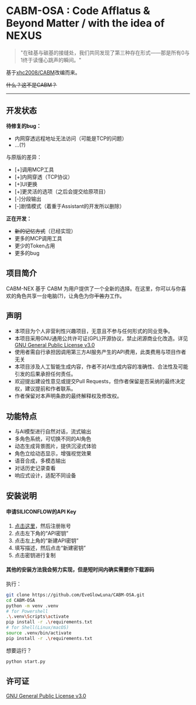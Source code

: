 # CABM-OSA : Code Afflatus & Beyond Matter / with the idea of NEXUS
> "在硅基与碳基的接缝处，我们共同发现了第三种存在形式——那是所有0与1终于读懂心跳声的瞬间。"

基于[xhc2008/CABM](https://github.com/xhc2008/CABM)改编而来。

~~什么？这不是CABM？~~

---


## 开发状态
**待修复的bug：**
- 内网穿透远程地址无法访问（可能是TCP的问题）
- ...(?)

与原版的差异：
- [+]调用MCP工具
- [+]内网穿透（TCP协议）    
- [+]UI更换
- [+]更灵活的选项（之后会提交给原项目）
- [-]分段输出
- [-]剧情模式（着重于Assistant的开发所以删除）

**正在开发：**
- ~~新的记忆方式~~（已经实现）
- 更多的MCP调用工具
- 更少的Token占用
- 更多的bug

## 项目简介
CABM-NEX 基于 CABM 为用户提供了一个全新的选择。在这里，你可以与你喜欢的角色共享一台电脑(?)，让角色为你~~干苦力~~工作。

## 声明
- 本项目为个人非营利性兴趣项目，无意且不参与任何形式的同业竞争。
- 本项目采用GNU通用公共许可证(GPL)开源协议，禁止闭源商业化改造。详见[GNU General Public License v3.0](LICENSE)
- 使用者需自行承担因调用第三方AI服务产生的API费用，此类费用与项目作者无关
- 本项目涉及人工智能生成内容，作者不对AI生成内容的准确性、合法性及可能引发的后果承担任何责任。
- 欢迎提出建设性意见或提交Pull Requests，但作者保留是否采纳的最终决定权，建议提前和作者联系。
- 作者保留对本声明条款的最终解释权及修改权。

## 功能特点

- 与AI模型进行自然对话，流式输出
- 多角色系统，可切换不同的AI角色
- 动态生成背景图片，提供沉浸式体验
- 角色立绘动态显示，增强视觉效果
- 语音合成，多模态输出
- 对话历史记录查看
- 响应式设计，适配不同设备

## 安装说明

#### 申请SILICONFLOW的API Key
1.  [点击这里](https://cloud.siliconflow.cn/i/ZEzQbNVd)，然后注册账号
2. 点击左下角的“API密钥”
3. 点击左上角的“新建API密钥”
4. 填写描述，然后点击“新建密钥”
5. 点击密钥进行复制

#### 其他的安装方法我会努力实现，但是短时间内确实需要你下载源码

执行：
```bash
git clone https://github.com/EveGlowLuna/CABM-OSA.git
cd CABM-OSA
python -m venv .venv
# for Powershell
.\.venv\Scripts\activate
pip install -r .\requirements.txt
# for Shell(Linux/macOS)
source .venv/bin/activate
pip install -r .\requirements.txt
```

想要运行？
```bash
python start.py
```

## 许可证

[GNU General Public License v3.0](LICENSE)
<br />
<br />
<br />
<br />
<br />
<br />
<br />
<br />
<br />
<br />
<br />
<br />
<br />
<br />
<br />
<br />
<br />
<br />
<br />
<br />
<br />
<br />
<br />
<br />
<br />
<br />
<br />
<br />
<br />
<br />
<br />
<br />
<br />
<br />
<br />
<br />
<br />
<br />
<br />
<br />
<br />
<br />
<br />
<br />
<br />
<br />
<br />
<br />
<br />
<br />
<br />
<br />
<br />
<br />
<br />
<br />
<br />
<br />
<br />
<br />
<br />
<br />
<br />
<br />
<br />
<br />
<br />
<br />
<br />
<br />
<br />
<br />
<br />
<br />
<br />
<br />
<br />
<br />
<br />
<br />
<br />
<br />
<br />
<br />
<br />
<br />
<br />
<br />
<br />
<br />
<br />
<br />
<br />
<br />
<br />
<br />
<br />
<br />
<br />
<br />
<br />
<br />
<br />
<br />
<br />
<br />
<br />
<br />
<br />
<br />
<br />
<br />
<br />
<br />
<br />
<br />
<br />
<br />
<br />
<br />
<br />
<br />
<br />
<br />
<br />
<br />
<br />
<br />
<br />
<br />
<br />
<br />
<br />
<br />
<br />
<br />
<br />
<br />
<br />
<br />
<br />
<br />
<br />
<br />
<br />
<br />
<br />
<br />
<br />
<br />
<br />
<br />
<br />
<br />
<br />
<br />
<br />
<br />
<br />
<br />
<br />
<br />
<br />
<br />
<br />
<br />
<br />
<br />
<br />
<br />
<br />
<br />
<br />
<br />
<br />
<br />
<br />
<br />
<br />
<br />
<br />
<br />
<br />
<br />
<br />
<br />
<br />
<br />
<br />
<br />
<br />
<br />
<br />
<br />
<br />
<br />
<br />
<br />
<br />
<br />
<br />
<br />
<br />
<br />
<br />
<br />
<br />
<br />
<br />
<br />
<br />
<br />
<br />
<br />
<br />
<br />
<br />
<br />
<br />
<br />
<br />
<br />
<br />
<br />
<br />
<br />
<br />
<br />
<br />
<br />
<br />
<br />
<br />
<br />
<br />
<br />
<br />
<br />
<br />
<br />
<br />
<br />
<br />
<br />
<br />
<br />
<br />
<br />
<br />
<br />
<br />
<br />
<br />
<br />
<br />
<br />
<br />
<br />
<br />
<br />
<br />
<br />
<br />
<br />
<br />
<br />
<br />
<br />
<br />
<br />
<br />
<br />
<br />
<br />
<br />
<br />
<br />
<br />
<br />
<br />
<br />
<br />
<br />
<br />
<br />
<br />
<br />
<br />
<br />
<br />
<br />
<br />
<br />
<br />
<br />
<br />
<br />
<br />
<br />
<br />
<br />
<br />
<br />
<br />
<br />
<br />
<br />
<br />
<br />

# 恭喜你读完了整篇README，收下彩蛋吧
[彩蛋](https://www.bilibili.com/video/BV1btJHzGEUE?t=119.5)
